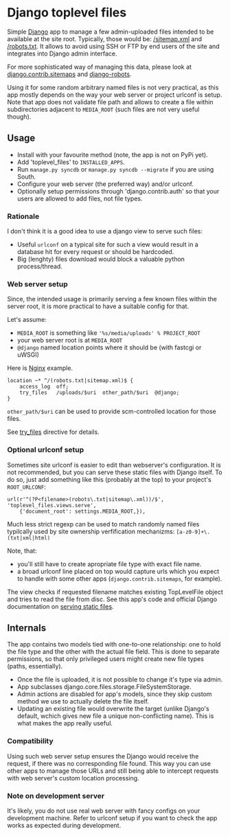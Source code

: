 # Django toplevel files

Simple [Django](http://djangoproject.com) app to manage a few admin-uploaded
files intended to be available at the site root. Typically, those would be:
[/sitemap.xml](http://www.sitemaps.org/) and
[/robots.txt](http://www.robotstxt.org/). It allows to avoid using SSH or
FTP by end users of the site and integrates into Django admin interface.

For more sophisticated way of managing this data, please look at
[django.contrib.sitemaps](https://docs.djangoproject.com/en/dev/ref/contrib/sitemaps/)
and [django-robots](https://github.com/jezdez/django-robots/).

Using it for some random arbitrary named files is not very practical, as this
app mostly depends on the way your web server or project urlconf is setup. Note
that app does not validate file path and allows to create a file within
subdirectories adjacent to `MEDIA_ROOT` (such files are not very useful
though).

## Usage

 * Install with your favourite method (note, the app is not on PyPi yet).
 * Add 'toplevel_files' to `INSTALLED_APPS`.
 * Run `manage.py syncdb` or `manage.py syncdb --migrate` if you are using
  South.
 * Configure your web server (the preferred way) and/or urlconf.
 * Optionally setup permissions through 'django.contrib.auth' so that your
  users are allowed to add files, not file types.

### Rationale

I don't think it is a good idea to use a django view to serve such files:

 * Useful `urlconf` on a typical site for such a view would result in a
  database hit for every request or should be hardcoded.
 * Big (lenghty) files download would block a valuable python process/thread.

### Web server setup

Since, the intended usage is primarily serving a few known files within the
server root, it is more practical to have a suitable config for that.

Let's assume:

 * `MEDIA_ROOT` is something like `'%s/media/uploads' % PROJECT_ROOT`
 * your web server root is at `MEDIA_ROOT`
 * `@django` named location points where it should be (with fastcgi or uWSGI)

Here is [Nginx](http://nginx.org) example.

    location ~* ^/(robots.txt|sitemap.xml)$ {
        access_log  off;
        try_files   /uploads/$uri  other_path/$uri  @django;
    }

`other_path/$uri` can be used to provide scm-controlled location for those
files.

See [try_files](http://wiki.nginx.org/HttpCoreModule#try_files) directive for
details.

### Optional urlconf setup

Sometimes site urlconf is easier to edit than webserver's configuration. It is
not recommended, but you can serve these static files with Django itself.
To do so, just add something like this (probably at the top) to your project's
`ROOT_URLCONF`:

    url(r'^(?P<filename>(robots\.txt|sitemap\.xml))/$', 'toplevel_files.views.serve',
        {'document_root': settings.MEDIA_ROOT,}),

Much less strict regexp can be used to match randomly named files typilcally
used by site ownership verfification mechanizms: ```[a-z0-9]+\.(txt|xml|html)```

Note, that:

 * you'll still have to create apropriate file type with exact file
  name.
 * a broad urlconf line placed on top would capture urls which you expect to
  handle with some other apps (`django.contrib.sitemaps`, for example).

The view checks if requested filename matches existing TopLevelFile object and
tries to read the file from disc. See this app's code and official Django
documentation on [serving static files](https://docs.djangoproject.com/en/1.4/howto/static-files/#serving-other-directories).

## Internals

The app contains two models tied with one-to-one relationship: one to hold the
file type and the other with the actual file field. This is done to separate
permissions, so that only privileged users might create new file
types (paths, essentially).

 * Once the file is uploaded, it is not possible to change it's type via admin.
 * App subclasses django.core.files.storage.FileSystemStorage.
 * Admin actions are disabled for app's models, since they skip custom method
  we use to actually delete the file itself.
 * Updating an existing file would overwrite the target (unlike Django's
  default, wchich gives new file a unique non-conflicting name). This is what
  makes the app really useful.

### Compatibility

Using such web server setup ensures the Django would receive the request, if
there was no corresponding file found. This way you can use other apps to
manage those URLs and still being able to intercept requests with web server's
custom location processing.

### Note on development server

It's likely, you do not use real web server with fancy configs on your
development machine. Refer to urlconf setup if you want to check the app
works as expected during development.
